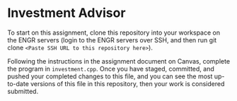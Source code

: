 # Investment Advisor

To start on this assignment, clone this repository into your workspace on the ENGR servers (login to the ENGR servers over SSH, and then run git clone `<Paste SSH URL to this repository here>`).

Following the instructions in the assignment document on Canvas, complete the program in `investment.cpp`. Once you have staged, committed, and pushed your completed changes to this file, and you can see the most up-to-date versions of this file in this repository, then your work is considered submitted.
